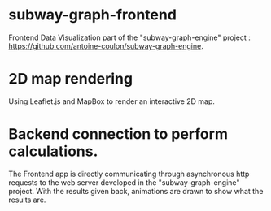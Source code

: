 # subway-graph-frontend

Frontend Data Visualization part of the "subway-graph-engine" project : https://github.com/antoine-coulon/subway-graph-engine.

# 2D map rendering

Using Leaflet.js and MapBox to render an interactive 2D map.

# Backend connection to perform calculations.

The Frontend app is directly communicating through asynchronous http requests to the web server developed in the "subway-graph-engine" project.
With the results given back, animations are drawn to show what the results are.